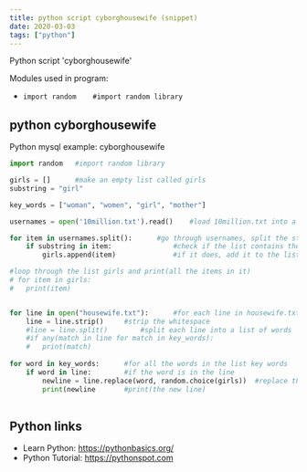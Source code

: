```yaml
---
title: python script cyborghousewife (snippet)
date: 2020-03-03
tags: ["python"]
---
```

Python script 'cyborghousewife'


Modules used in program: 
* `import random	#import random library`

## python cyborghousewife

Python mysql example: cyborghousewife

```python
import random	#import random library

girls = []		#make an empty list called girls
substring = "girl"

key_words = ["woman", "women", "girl", "mother"]

usernames = open('10million.txt').read()	#load 10million.txt into a string

for item in usernames.split():		#go through usernames, split the string up into words
	if substring in item:				#check if the list contains the substring girl
		girls.append(item)				#if it does, add it to the list called girls

#loop through the list girls and print(all the items in it)
# for item in girls:				
# 	print(item)


for line in open("housewife.txt"):		#for each line in housewife.txt (loaded as a string)
	line = line.strip()		#strip the whitespace
	#line = line.split()		#split each line into a list of words
	#if any(match in line for match in key_words):
	#	print(match)
	
for word in key_words:		#for all the words in the list key words
	if word in line:		#if the word is in the line
		newline = line.replace(word, random.choice(girls))	#replace the word with a random word from the list girls()
		print(newline		#print(the new line)
	

```

## Python links

- Learn Python: https://pythonbasics.org/
- Python Tutorial: https://pythonspot.com
